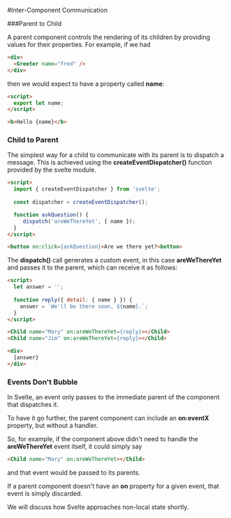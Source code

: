 #Inter-Component Communication

###Parent to Child

A parent component controls the rendering of its children by providing values for their properties.  For example, if we had

```html
<div>
  <Greeter name="fred" />
</div>
```

then we would expect <Greeter> to have a property called **name**:

```html
<script>
  export let name;
</script>

<b>Hello {name}</b>
```

### Child to Parent

The simplest way for a child to communicate with its parent is to dispatch a message.  This is achieved using the **createEventDispatcher()** function provided by the svelte module.

```html
<script>
  import { createEventDispatcher } from 'svelte';
  
  const dispatcher = createEventDispatcher();

  function askQuestion() {
     dispatch('areWeThereYet', { name });
  }
</script>

<button on:click={askQuestion}>Are we there yet?<button>

```

The **dispatch()** call generates a custom event, in this case **areWeThereYet** and passes it to the parent, which can receive it as follows:

```html
<script>
  let answer = '';
  
  function reply({ detail: { name } }) {
    answer = `We'll be there soon, ${name}.`;
  }
</script>

<Child name="Mary" on:areWeThereYet={reply}></Child>
<Child name="Jim" on:areWeThereYet={reply}></Child>

<div>
  {answer}
</div>
```

### Events Don't Bubble

In Svelte, an event only passes to the immediate parent of the component that dispatches it. 

To have it go further, the parent component can include an **on:eventX** property, but without a handler.

So, for example, if the <Parent> component above didn't need to handle the **areWeThereYet** event itself, it could simply say

```html
<Child name="Mary" on:areWeThereYet></Child>
```

and that event would be passed to its parents.

If a parent component doesn't have an **on** property for a given event, that event is simply discarded.

We will discuss how Svelte approaches non-local state shortly.

